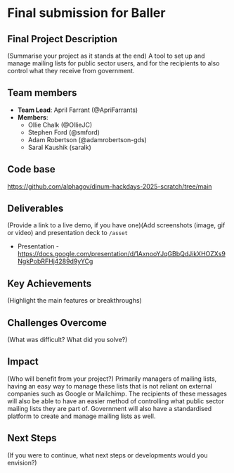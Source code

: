 # Final submission for Baller
## Final Project Description
(Summarise your project as it stands at the end)
A tool to set up and manage mailing lists for public sector users, and for the recipients to also control what they receive from government.
## Team members
* **Team Lead**: April Farrant (@ApriFarrants)
* **Members**:
  * Ollie Chalk (@OllieJC)
  * Stephen Ford (@smford)
  * Adam Robertson (@adamrobertson-gds)
  * Saral Kaushik (saralk)
## Code base
https://github.com/alphagov/dinum-hackdays-2025-scratch/tree/main
## Deliverables
(Provide a link to a live demo, if you have one)(Add screenshots (image, gif or video) and presentation deck to `/asset`
* Presentation - https://docs.google.com/presentation/d/1AxnooYJqGBbQdJikXHOZXs9NgkPobRFHj4289d9yYCg
## Key Achievements
(Highlight the main features or breakthroughs)
## Challenges Overcome
(What was difficult? What did you solve?)
## Impact
(Who will benefit from your project?)
Primarily managers of mailing lists, having an easy way to manage these lists that is not reliant on external companies such as Google or Mailchimp. The recipients of these messages will also be able to have an easier method of controlling what public sector mailing lists they are part of. Government will also have a standardised platform to create and manage mailing lists as well.
## Next Steps
(If you were to continue, what next steps or developments would you envision?)
